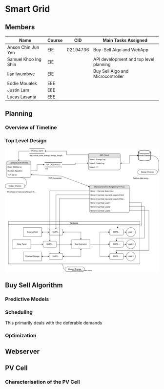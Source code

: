 # Smart Grid

## Members

| Name                 | Course | CID      | Main Tasks Assigned                     |
| -------------------- | ------ | -------- | --------------------------------------- |
| Anson Chin Jun Yen   | EIE    | 02194736 | Buy-Sell Algo and WebApp                |
| Samuel Khoo Ing Shin | EIE    |          | API development and top level planning  |
| Ilan Iwumbwe         | EIE    |          | Buy Sell Algo and Microcontroller       |
| Eddie Moualek        | EEE    |          |                                         |
| Justin Lam           | EEE    |          |                                         |
| Lucas Lasanta        | EEE    |          |                                         |

## Planning 

### Overview of Timeline


### Top Level Design

![alt text](https://github.com/chinjyanson/SmartGrid/blob/main/TopLevel.drawio.svg)


## Buy Sell Algorithm
### Predictive Models 




### Scheduling 
This primarily deals with the deferable demands


### Optimization 



## Webserver 





## PV Cell 

### Characterisation of the PV Cell




